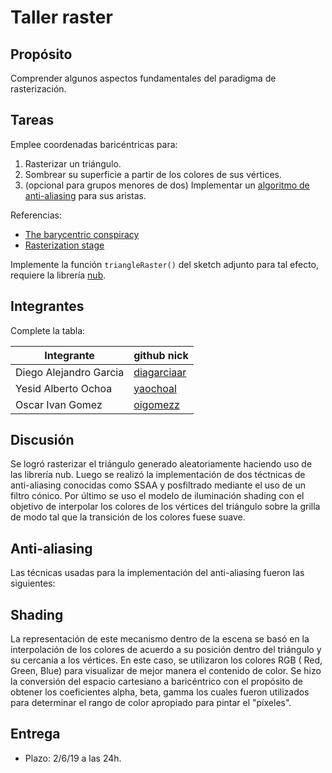 # Taller raster

## Propósito

Comprender algunos aspectos fundamentales del paradigma de rasterización.

## Tareas

Emplee coordenadas baricéntricas para:

1. Rasterizar un triángulo.
2. Sombrear su superficie a partir de los colores de sus vértices.
3. (opcional para grupos menores de dos) Implementar un [algoritmo de anti-aliasing](https://www.scratchapixel.com/lessons/3d-basic-rendering/rasterization-practical-implementation/rasterization-practical-implementation) para sus aristas.

Referencias:

* [The barycentric conspiracy](https://fgiesen.wordpress.com/2013/02/06/the-barycentric-conspirac/)
* [Rasterization stage](https://www.scratchapixel.com/lessons/3d-basic-rendering/rasterization-practical-implementation/rasterization-stage)

Implemente la función ```triangleRaster()``` del sketch adjunto para tal efecto, requiere la librería [nub](https://github.com/nakednous/nub/releases).

## Integrantes

Complete la tabla:

|       Integrante      |                 github nick                   |
|-----------------------|-----------------------------------------------|
| Diego Alejandro Garcia| [diagarciaar](https://github.com/diagarciaar) |
| Yesid Alberto Ochoa   | [yaochoal](https://github.com/yaochoal)       |
| Oscar Ivan Gomez      | [oigomezz](https://github.com/oigomezz)       |


## Discusión

Se logró rasterizar el triángulo generado aleatoriamente haciendo uso de las librería nub. Luego se realizó la implementación de dos téctnicas de anti-aliasing conocidas como SSAA y posfiltrado mediante el uso de un filtro cónico. Por último se uso el modelo de iluminación shading con el objetivo de interpolar los colores de los vértices del triángulo sobre la grilla de modo tal que la transición de los colores fuese suave.


## Anti-aliasing

Las técnicas usadas para la implementación del anti-aliasing fueron las siguientes:

## Shading

La representación de este mecanismo dentro de la escena se basó en la interpolación de los colores de acuerdo a su posición dentro del triángulo y su cercanía a los vértices. En este caso, se utilizaron los colores RGB ( Red, Green, Blue) para visualizar de mejor manera el contenido de color. Se hizo la conversión del espacio cartesiano a baricéntrico con el propósito de obtener los coeficientes alpha, beta, gamma los cuales fueron utilizados para determinar el rango de color apropiado para pintar el "píxeles".

## Entrega

* Plazo: 2/6/19 a las 24h.
